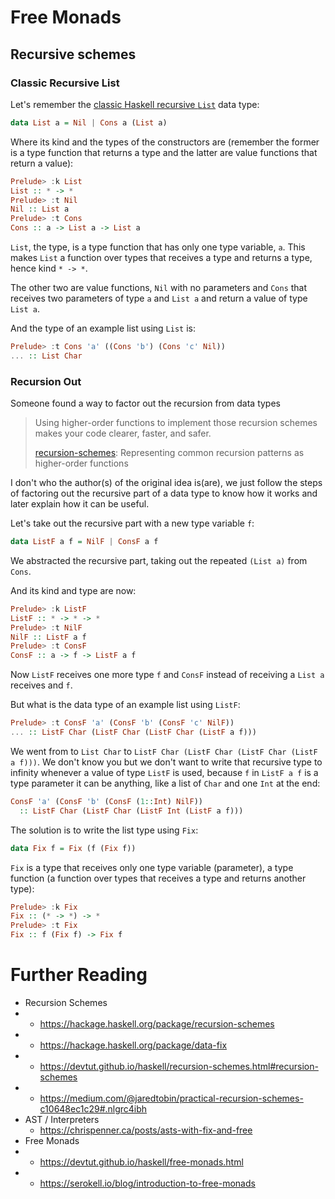 # Free Monads

## Recursive schemes

### Classic Recursive List

Let's remember the [classic Haskell recursive ```List```](MonadExample.md) data 
type:
```haskell
data List a = Nil | Cons a (List a)
```

Where its kind and the types of the constructors are (remember the former is a
type function that returns a type and the latter are value functions that return
 a value):
```haskell
Prelude> :k List
List :: * -> *
Prelude> :t Nil
Nil :: List a
Prelude> :t Cons
Cons :: a -> List a -> List a
```

```List```, the type, is a type function that has only one type  variable,
```a```. This makes ```List``` a function over types that receives a type and 
returns a type, hence kind ```* -> *```.

The other two are value functions, ```Nil``` with no parameters and ```Cons``` 
that receives two parameters of type ```a``` and ```List a``` and return a
value of type ```List a```.

And the type of an example list using ```List``` is:
```haskell
Prelude> :t Cons 'a' ((Cons 'b') (Cons 'c' Nil))
... :: List Char
```

### Recursion Out

Someone found a way to factor out the recursion from data types

> Using higher-order functions to implement those recursion schemes makes your
> code clearer, faster, and safer.
>
> [recursion-schemes](https://hackage.haskell.org/package/recursion-schemes):
> Representing common recursion patterns as higher-order functions

I don't who the author(s) of the original idea is(are), we just follow the steps
of factoring out the recursive part of a data type to know how it works and
later explain how it can be useful.

Let's take out the recursive part with a new type variable ```f```:
```haskell
data ListF a f = NilF | ConsF a f
```

We abstracted the recursive part, taking out the repeated ```(List a)``` from 
```Cons```.

And its kind and type are now:
```haskell
Prelude> :k ListF
ListF :: * -> * -> *
Prelude> :t NilF
NilF :: ListF a f
Prelude> :t ConsF
ConsF :: a -> f -> ListF a f
```

Now ```ListF``` receives one more type ```f``` and ```ConsF``` instead of 
receiving a ```List a``` receives and ```f```.

But what is the data type of an example list using ```ListF```:
```haskell
Prelude> :t ConsF 'a' (ConsF 'b' (ConsF 'c' NilF))
... :: ListF Char (ListF Char (ListF Char (ListF a f)))
```

We went from to ```List Char``` to
```ListF Char (ListF Char (ListF Char (ListF a f)))```.
We don't know you but we don't want to write that recursive type to infinity 
whenever a value of type ```ListF``` is used, because ```f``` in ```ListF a f``` 
is a type parameter it can be anything, like a list of ```Char``` and one
```Int``` at the end:
```haskell
ConsF 'a' (ConsF 'b' (ConsF (1::Int) NilF))
  :: ListF Char (ListF Char (ListF Int (ListF a f)))
```

The solution is to write the list type using ```Fix```:
```haskell
data Fix f = Fix (f (Fix f))
```

```Fix``` is a type that receives only one type variable (parameter), a type
function (a function over types that receives a type and returns another type):
```haskell
Prelude> :k Fix
Fix :: (* -> *) -> *
Prelude> :t Fix
Fix :: f (Fix f) -> Fix f
```

# Further Reading

- Recursion Schemes
- - https://hackage.haskell.org/package/recursion-schemes
- - https://hackage.haskell.org/package/data-fix
- - https://devtut.github.io/haskell/recursion-schemes.html#recursion-schemes
- - https://medium.com/@jaredtobin/practical-recursion-schemes-c10648ec1c29#.nlgrc4ibh
- AST / Interpreters
  - https://chrispenner.ca/posts/asts-with-fix-and-free
- Free Monads
- - https://devtut.github.io/haskell/free-monads.html
- - https://serokell.io/blog/introduction-to-free-monads
